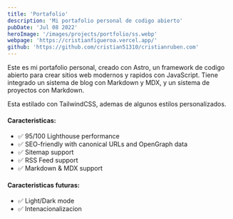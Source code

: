 ```yaml
---
title: 'Portafolio'
description: 'Mi portafolio personal de codigo abierto'
pubDate: 'Jul 08 2022'
heroImage: '/images/projects/portfolio/ss.webp'
webpage: 'https://cristianfigueroa.vercel.app/'
github: 'https://github.com/cristian51310/cristianruben.com'
---
```


Este es mi portafolio personal, creado con Astro, un framework de codigo abierto para crear sitios web modernos y rapidos con JavaScript. Tiene integrado un sistema de blog con Markdown y MDX, y un sistema de proyectos con Markdown.

Esta estilado con TailwindCSS, ademas de algunos estilos personalizados. 

#### Caracteristicas:

- ✅ 95/100 Lighthouse performance
- ✅ SEO-friendly with canonical URLs and OpenGraph data
- ✅ Sitemap support
- ✅ RSS Feed support
- ✅ Markdown & MDX support

#### Caracteristicas futuras:

- ✅ Light/Dark mode
- ✅ Intenacionalizacion

